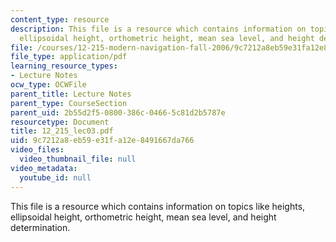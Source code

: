 ```yaml
---
content_type: resource
description: This file is a resource which contains information on topics like heights,
  ellipsoidal height, orthometric height, mean sea level, and height determination.
file: /courses/12-215-modern-navigation-fall-2006/9c7212a8eb59e31fa12e8491667da766_12_215_lec03.pdf
file_type: application/pdf
learning_resource_types:
- Lecture Notes
ocw_type: OCWFile
parent_title: Lecture Notes
parent_type: CourseSection
parent_uid: 2b55d2f5-0800-386c-0466-5c81d2b5787e
resourcetype: Document
title: 12_215_lec03.pdf
uid: 9c7212a8-eb59-e31f-a12e-8491667da766
video_files:
  video_thumbnail_file: null
video_metadata:
  youtube_id: null
---
```

This file is a resource which contains information on topics like heights, ellipsoidal height, orthometric height, mean sea level, and height determination.

